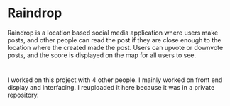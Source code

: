 # Raindrop
Raindrop is a location based social media application where users make posts, and other people can read the post if they are close enough to the location where the created made the post. Users can upvote or downvote posts, and the score is displayed on the map for all users to see.
#
I worked on this project with 4 other people. I mainly worked on front end display and interfacing. I reuploaded it here because it was in a private repository.
